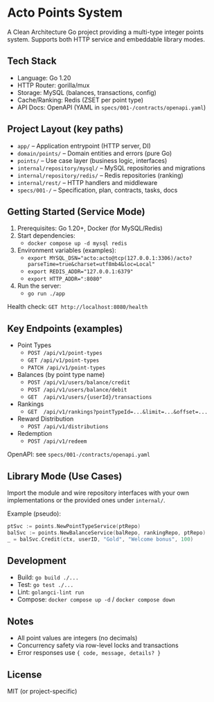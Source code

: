 # Acto Points System

A Clean Architecture Go project providing a multi-type integer points system. Supports both HTTP service and embeddable library modes.

## Tech Stack
- Language: Go 1.20
- HTTP Router: gorilla/mux
- Storage: MySQL (balances, transactions, config)
- Cache/Ranking: Redis (ZSET per point type)
- API Docs: OpenAPI (YAML in `specs/001-/contracts/openapi.yaml`)

## Project Layout (key paths)
- `app/` – Application entrypoint (HTTP server, DI)
- `domain/points/` – Domain entities and errors (pure Go)
- `points/` – Use case layer (business logic, interfaces)
- `internal/repository/mysql/` – MySQL repositories and migrations
- `internal/repository/redis/` – Redis repositories (ranking)
- `internal/rest/` – HTTP handlers and middleware
- `specs/001-/` – Specification, plan, contracts, tasks, docs

## Getting Started (Service Mode)
1. Prerequisites: Go 1.20+, Docker (for MySQL/Redis)
2. Start dependencies:
   - `docker compose up -d mysql redis`
3. Environment variables (examples):
   - `export MYSQL_DSN="acto:acto@tcp(127.0.0.1:3306)/acto?parseTime=true&charset=utf8mb4&loc=Local"`
   - `export REDIS_ADDR="127.0.0.1:6379"`
   - `export HTTP_ADDR=":8080"`
4. Run the server:
   - `go run ./app`

Health check: `GET http://localhost:8080/health`

## Key Endpoints (examples)
- Point Types
  - `POST /api/v1/point-types`
  - `GET /api/v1/point-types`
  - `PATCH /api/v1/point-types`
- Balances (by point type name)
  - `POST /api/v1/users/balance/credit`
  - `POST /api/v1/users/balance/debit`
  - `GET  /api/v1/users/{userId}/transactions`
- Rankings
  - `GET  /api/v1/rankings?pointTypeId=...&limit=...&offset=...`
- Reward Distribution
  - `POST /api/v1/distributions`
- Redemption
  - `POST /api/v1/redeem`

OpenAPI: see `specs/001-/contracts/openapi.yaml`

## Library Mode (Use Cases)
Import the module and wire repository interfaces with your own implementations or the provided ones under `internal/`.

Example (pseudo):
```go
ptSvc := points.NewPointTypeService(ptRepo)
balSvc := points.NewBalanceService(balRepo, rankingRepo, ptRepo)
_ = balSvc.Credit(ctx, userID, "Gold", "Welcome bonus", 100)
```

## Development
- Build: `go build ./...`
- Test: `go test ./...`
- Lint: `golangci-lint run`
- Compose: `docker compose up -d` / `docker compose down`

## Notes
- All point values are integers (no decimals)
- Concurrency safety via row-level locks and transactions
- Error responses use `{ code, message, details? }`

## License
MIT (or project-specific)
